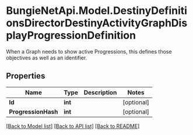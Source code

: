 # BungieNetApi.Model.DestinyDefinitionsDirectorDestinyActivityGraphDisplayProgressionDefinition
When a Graph needs to show active Progressions, this defines those objectives as well as an identifier.
## Properties

Name | Type | Description | Notes
------------ | ------------- | ------------- | -------------
**Id** | **int** |  | [optional] 
**ProgressionHash** | **int** |  | [optional] 

[[Back to Model list]](../README.md#documentation-for-models) [[Back to API list]](../README.md#documentation-for-api-endpoints) [[Back to README]](../README.md)

